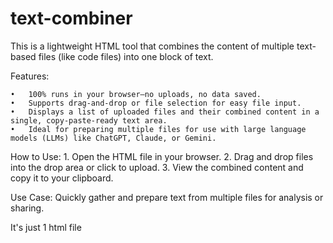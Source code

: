 # text-combiner
This is a lightweight HTML tool that combines the content of multiple text-based files (like code files) into one block of text.

Features:


	•	100% runs in your browser—no uploads, no data saved.
	•	Supports drag-and-drop or file selection for easy file input.
	•	Displays a list of uploaded files and their combined content in a single, copy-paste-ready text area.
	•	Ideal for preparing multiple files for use with large language models (LLMs) like ChatGPT, Claude, or Gemini.

How to Use:
	1.	Open the HTML file in your browser.
	2.	Drag and drop files into the drop area or click to upload.
	3.	View the combined content and copy it to your clipboard.

Use Case:
Quickly gather and prepare text from multiple files for analysis or sharing.


It's just 1 html file
